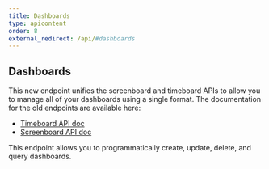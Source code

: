 ```yaml
---
title: Dashboards
type: apicontent
order: 8
external_redirect: /api/#dashboards
---
```


## Dashboards

<div class="alert alert-info">
This new endpoint unifies the screenboard and timeboard APIs to allow you to manage all of your dashboards using a single format. The documentation for the old endpoints are available here:
    <ul>
        <li><a href="https://docs.datadoghq.com/graphing/faq/timeboard-api-doc"> Timeboard API doc</a></li>
        <li><a href="https://docs.datadoghq.com/graphing/faq/screenboard-api-doc"> Screenboard API doc</a></li>
    </ul>
</div>

This endpoint allows you to programmatically create, update, delete, and query dashboards.

